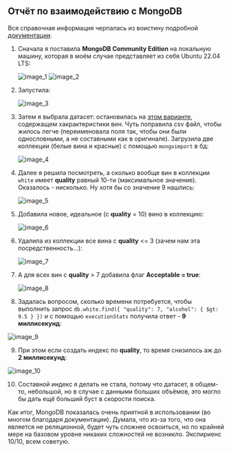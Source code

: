 ## Отчёт по взаимодействию с MongoDB
Вся справочная информация черпалась из воистину подробной [документации](https://www.mongodb.com/docs/manual/).
1. Сначала я поставила **MongoDB Community Edition** на локальную машину, которая в моём случае представляет из себя Ubuntu 22.04 LTS:
 
   ![image_1](Images/1.png)
   ![image_2](Images/2.png)
   
2. Запустила:

   ![image_3](Images/3.png)
   
3. Затем я выбрала датасет: остановилась на [этом варианте](https://archive.ics.uci.edu/dataset/186/wine+quality), содержащем хакрактеристики вин. Чуть поправила csv файл, чтобы жилось легче (переименовала поля так, чтобы они были однословными, а не составными как в оригинале). Загрузила две коллекции (белые вина и красные) с помощью `mongoimport` в бд:

   ![image_4](Images/4.png)
   
4. Далее я решила посмотреть, а сколько вообще вин в коллекции `white` имеет **quality** равный 10-ти (максимальное значение). Оказалось - нисколько. Ну хотя бы со значение 9 нашлись:
   
   ![image_5](Images/5.png)
   
5. Добавила новое, идеальное (с **quality** = 10) вино в коллекцию:
   
   ![image_6](Images/6.png)

6. Удалила из коллекции все вина с **quality** <= 3 (зачем нам эта посредственность...):

   ![image_7](Images/7.png)

7. А для всех вин с **quality** > 7 добавила флаг **Acceptable = true**:

   ![image_8](Images/8.png)

8. Задалась вопросом, сколько времени потребуется, чтобы выполнить запрос `db.white.find({ "quality": 7, "alcohol": { $gt: 9.5 } })` и с помощью  `executionStats` получила ответ - **9 миллисекунд**:

  ![image_9](Images/9.png)

9. При этом если создать индекс по **quality**, то время снизилось аж до **2 миллисекунд**:

  ![image_10](Images/10.png)

10. Составной индекс я делать не стала, потому что датасет, в общем-то, небольшой, но в случае с данными больших объёмов, это могло бы дать ещё больший буст в скорости поиска.

Как итог, MongoDB показалась очень приятной в использовании (во многом благодаря документации). Думала, что из-за того, что она является не реляционной, будет чуть сложнее освоиться, но по крайней мере на базовом уровне никаких сложностей не возникло. Экспириенс 10/10, всем советую.

